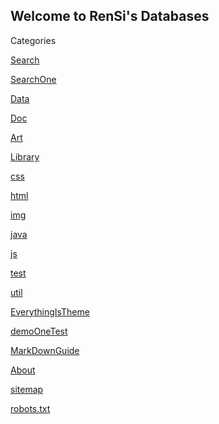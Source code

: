 ## Welcome to RenSi's Databases

Categories

<script async src="https://cse.google.com/cse.js?cx=2f0e585bf98b84b6d"></script>
<div class="gcse-search"></div>

[Search](search.md)

[SearchOne](stok.md)

[Data](Data/index.md)

[Doc](Doc/index.md)

[Art](/Art/index.md)

[Library](Library/index.md)

[css](css/index.md)

[html](html/index.md)

[img](img/index.md)

[java](java/index.md)

[js](js/index.md)

[test](test/index.md)

[util](util/index.md)

[EverythingIsTheme](demo.md)

[demoOneTest](demoOne.md)

[MarkDownGuide](https://www.appinn.com/markdown/)

[About](About/index.md)

[sitemap](sitemap.xml)

[robots.txt](robots.txt)

